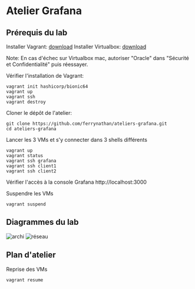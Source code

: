 # Atelier Grafana

## Prérequis du lab

Installer Vagrant: [download](https://www.vagrantup.com/downloads)
Installer Virtualbox: [download](https://www.virtualbox.org/wiki/Downloads)

Note: En cas d'échec sur Virtualbox mac, autoriser "Oracle" dans "Sécurité et Confidentialité" puis réessayer.

Vérifier l'installation de Vagrant:
```console
vagrant init hashicorp/bionic64
vagrant up
vagrant ssh
vagrant destroy
```
Cloner le dépôt de l'atelier:
```console
git clone https://github.com/ferrynathan/ateliers-grafana.git
cd ateliers-grafana
```
Lancer les 3 VMs et s'y connecter dans 3 shells différents
```console
vagrant up
vagrant status
vagrant ssh grafana
vagrant ssh client1
vagrant ssh client2
```

Vérifier l'accès à la console Grafana http://localhost:3000

Suspendre les VMs

```console
vagrant suspend
```

## Diagrammes du lab

![archi](https://i.imgur.com/uVA3dKx.png)
![réseau](https://i.imgur.com/e0TLptU.png)

## Plan d'atelier

Reprise des VMs

```console
vagrant resume
```





